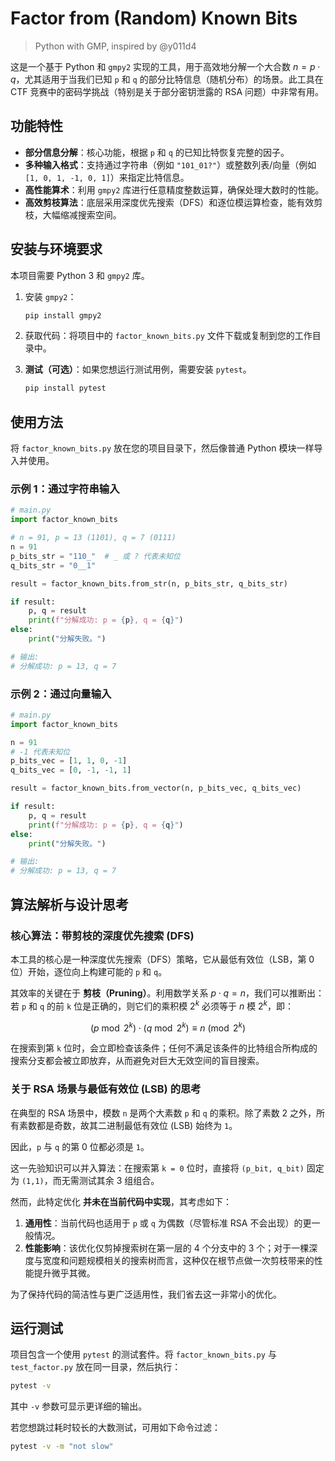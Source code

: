 # Factor from (Random) Known Bits

> Python with GMP, inspired by @y011d4

这是一个基于 Python 和 `gmpy2` 实现的工具，用于高效地分解一个大合数 $n = p \cdot q$，尤其适用于当我们已知 `p` 和 `q` 的部分比特信息（随机分布）的场景。此工具在 CTF 竞赛中的密码学挑战（特别是关于部分密钥泄露的 RSA 问题）中非常有用。

## 功能特性

- **部分信息分解**：核心功能，根据 `p` 和 `q` 的已知比特恢复完整的因子。
- **多种输入格式**：支持通过字符串（例如 `"101_01?"`）或整数列表/向量（例如 `[1, 0, 1, -1, 0, 1]`）来指定比特信息。
- **高性能算术**：利用 `gmpy2` 库进行任意精度整数运算，确保处理大数时的性能。
- **高效剪枝算法**：底层采用深度优先搜索（DFS）和逐位模运算检查，能有效剪枝，大幅缩减搜索空间。

## 安装与环境要求

本项目需要 Python 3 和 `gmpy2` 库。

1. 安装 `gmpy2`：

   ```bash
   pip install gmpy2
   ```

2. 获取代码：将项目中的 `factor_known_bits.py` 文件下载或复制到您的工作目录中。

3. **测试（可选）**：如果您想运行测试用例，需要安装 `pytest`。

   ```bash
   pip install pytest
   ```

## 使用方法

将 `factor_known_bits.py` 放在您的项目目录下，然后像普通 Python 模块一样导入并使用。

### 示例 1：通过字符串输入

```python
# main.py
import factor_known_bits

# n = 91, p = 13 (1101), q = 7 (0111)
n = 91
p_bits_str = "110_"  # _ 或 ? 代表未知位
q_bits_str = "0__1"

result = factor_known_bits.from_str(n, p_bits_str, q_bits_str)

if result:
    p, q = result
    print(f"分解成功: p = {p}, q = {q}")
else:
    print("分解失败。")

# 输出:
# 分解成功: p = 13, q = 7
```

### 示例 2：通过向量输入

```python
# main.py
import factor_known_bits

n = 91
# -1 代表未知位
p_bits_vec = [1, 1, 0, -1]
q_bits_vec = [0, -1, -1, 1]

result = factor_known_bits.from_vector(n, p_bits_vec, q_bits_vec)

if result:
    p, q = result
    print(f"分解成功: p = {p}, q = {q}")
else:
    print("分解失败。")

# 输出:
# 分解成功: p = 13, q = 7
```

## 算法解析与设计思考

### 核心算法：带剪枝的深度优先搜索 (DFS)

本工具的核心是一种深度优先搜索（DFS）策略，它从最低有效位（LSB，第 0 位）开始，逐位向上构建可能的 `p` 和 `q`。

其效率的关键在于 **剪枝（Pruning）**。利用数学关系 $p \cdot q = n$，我们可以推断出：若 `p` 和 `q` 的前 `k` 位是正确的，则它们的乘积模 $2^k$ 必须等于 $n$ 模 $2^k$，即：

$$(p \bmod 2^k) \cdot (q \bmod 2^k) \equiv n \pmod{2^k}$$

在搜索到第 `k` 位时，会立即检查该条件；任何不满足该条件的比特组合所构成的搜索分支都会被立即放弃，从而避免对巨大无效空间的盲目搜索。

### 关于 RSA 场景与最低有效位 (LSB) 的思考

在典型的 RSA 场景中，模数 `n` 是两个大素数 `p` 和 `q` 的乘积。除了素数 2 之外，所有素数都是奇数，故其二进制最低有效位 (LSB) 始终为 `1`。

因此，`p` 与 `q` 的第 0 位都必须是 `1`。

这一先验知识可以并入算法：在搜索第 `k = 0` 位时，直接将 `(p_bit, q_bit)` 固定为 `(1,1)`，而无需测试其余 3 组组合。

然而，此特定优化 **并未在当前代码中实现**，其考虑如下：

1. **通用性**：当前代码也适用于 `p` 或 `q` 为偶数（尽管标准 RSA 不会出现）的更一般情况。
2. **性能影响**：该优化仅剪掉搜索树在第一层的 4 个分支中的 3 个；对于一棵深度与宽度和问题规模相关的搜索树而言，这种仅在根节点做一次剪枝带来的性能提升微乎其微。

为了保持代码的简洁性与更广泛适用性，我们省去这一非常小的优化。

## 运行测试

项目包含一个使用 `pytest` 的测试套件。将 `factor_known_bits.py` 与 `test_factor.py` 放在同一目录，然后执行：

```bash
pytest -v
```

其中 `-v` 参数可显示更详细的输出。

若您想跳过耗时较长的大数测试，可用如下命令过滤：

```bash
pytest -v -m "not slow"
```
